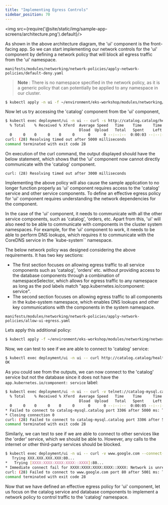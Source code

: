 ```yaml
---
title: "Implementing Egress Controls"
sidebar_position: 70
---
```


<img src={require('@site/static/img/sample-app-screens/architecture.png').default}/>

As shown in the above architecture diagram, the 'ui' component is the front-facing app. So we can start implementing our network controls for the 'ui' component by defining a network policy that will block all egress traffic from the 'ui' namespace.

```file
manifests/modules/networking/network-policies/apply-network-policies/default-deny.yaml
```

> **Note** : There is no namespace specified in the network policy, as it is a generic policy that can potentially be applied to any namespace in our cluster.

```bash wait=30
$ kubectl apply -n ui -f ~/environment/eks-workshop/modules/networking/network-policies/apply-network-policies/default-deny.yaml
```

Now let us try accessing the 'catalog' component from tbe 'ui' component,

```bash expectError=true
$ kubectl exec deployment/ui -n ui -- curl -s http://catalog.catalog/health --connect-timeout 5
  % Total    % Received % Xferd  Average Speed   Time    Time     Time  Current
                                 Dload  Upload   Total   Spent    Left  Speed
  0     0    0     0    0     0      0      0 --:--:--  0:00:03 --:--:--     0
curl: (28) Resolving timed out after 5000 milliseconds
command terminated with exit code 28
```

On execution of the curl command, the output displayed should have the below statement, which shows that the 'ui' component now cannot directly communicate with the 'catalog' component.

```
curl: (28) Resolving timed out after 3000 milliseconds
```

Implementing the above policy will also cause the sample application to no longer function properly as 'ui' component requires access to the 'catalog' service and other service components. To define an effective egress policy for 'ui' component requires understanding the network dependencies for the component.

In the case of the 'ui' component, it needs to communicate with all the other service components, such as 'catalog', 'orders, etc. Apart from this, 'ui' will also need to be able to communicate with components in the cluster system namespaces. For example, for the 'ui' component to work, it needs to be able to perform DNS lookups, which requires it to communicate with the CoreDNS service in the `kube-system`` namespace.

The below network policy was designed considering the above requirements. It has two key sections:

- The first section focuses on allowing egress traffic to all service components such as 'catalog', 'orders' etc. without providing access to the database components through a combination of namespaceSelector, which allows for egress traffic to any namespace as long as the pod labels match "app.kubernetes.io/component: service".
- The second section focuses on allowing egress traffic to all components in the kube-system namespace, which enables DNS lookups and other key communications with the components in the system namespace.

```file
manifests/modules/networking/network-policies/apply-network-policies/allow-ui-egress.yaml
```

Lets apply this additional policy:

```bash wait=30
$ kubectl apply -f ~/environment/eks-workshop/modules/networking/network-policies/apply-network-policies/allow-ui-egress.yaml
```

Now, we can test to see if we are able to connect to 'catalog' service:

```bash
$ kubectl exec deployment/ui -n ui -- curl http://catalog.catalog/health
OK
```

As you could see from the outputs, we can now connect to the 'catalog' service but not the database since it does not have the `app.kubernetes.io/component: service` label:

```bash expectError=true
$ kubectl exec deployment/ui -n ui -- curl -v telnet://catalog-mysql.catalog:3306 --connect-timeout 5
  % Total    % Received % Xferd  Average Speed   Time    Time     Time  Current
                                 Dload  Upload   Total   Spent    Left  Speed
  0     0    0     0    0     0      0      0 --:--:--  0:00:05 --:--:--     0
* Failed to connect to catalog-mysql.catalog port 3306 after 5000 ms: Timeout was reached
* Closing connection 0
curl: (28) Failed to connect to catalog-mysql.catalog port 3306 after 5000 ms: Timeout was reached
command terminated with exit code 28
```

Similarly, we can test to see if we are able to connect to other services like the 'order' service, which we should be able to. However, any calls to the internet or other third-party services should be blocked.

```bash expectError=true
$ kubectl exec deployment/ui -n ui -- curl -v www.google.com --connect-timeout 5
   Trying XXX.XXX.XXX.XXX:80...
*   Trying [XXXX:XXXX:XXXX:XXXX::XXXX]:80...
* Immediate connect fail for XXXX:XXXX:XXXX:XXXX::XXXX: Network is unreachable
curl: (28) Failed to connect to www.google.com port 80 after 5001 ms: Timeout was reached
command terminated with exit code 28
```

Now that we have defined an effective egress policy for 'ui' component, let us focus on the catalog service and database components to implement a network policy to control traffic to the 'catalog' namespace.
